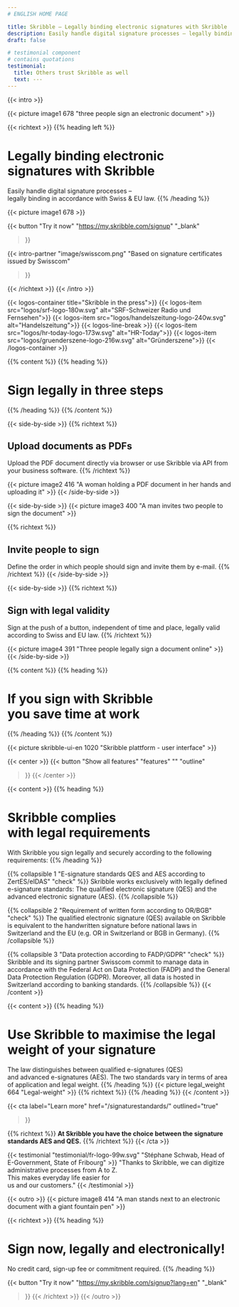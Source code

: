 ```yaml
---
# ENGLISH HOME PAGE

title: Skribble – Legally binding electronic signatures with Skribble
description: Easily handle digital signature processes – legally binding in accordance with Swiss & EU law.
draft: false

# testimonial component
# contains quotations
testimonial:
  title: Others trust Skribble as well
  text: ---
---
```


[//]: # (--------------------------------------------------------------------------------------------------------------)

{{< intro >}}
<div class="hide-for-mobile">
  {{< picture image1 678 "three people sign an electronic document" >}}
</div>

{{< richtext >}}
{{% heading left %}}
# Legally binding electronic signatures with Skribble
Easily handle digital signature processes – <br class="hide-for-mobile">legally binding in accordance with Swiss & EU law.
{{% /heading %}}

<div class="hide-for-desktop">
  {{< picture image1 678 >}}
</div>

{{< button
  "Try it now"
  "https://my.skribble.com/signup"
  "_blank"
>}}

{{< intro-partner
  "image/swisscom.png"
  "Based on signature certificates issued by Swisscom"
>}}

{{< /richtext >}}
{{< /intro >}}

[//]: # (--------------------------------------------------------------------------------------------------------------)

{{< logos-container title="Skribble in the press">}}
  {{< logos-item src="logos/srf-logo-180w.svg" alt="SRF-Schweizer Radio und Fernsehen">}}
  {{< logos-item src="logos/handelszeitung-logo-240w.svg" alt="Handelszeitung">}}
  {{< logos-line-break >}}
  {{< logos-item src="logos/hr-today-logo-173w.svg" alt="HR-Today">}}
  {{< logos-item src="logos/gruenderszene-logo-216w.svg" alt="Gründerszene">}}
{{< /logos-container >}}

[//]: # (--------------------------------------------------------------------------------------------------------------)

{{% content %}}
{{% heading %}}
# Sign legally in three steps
{{% /heading %}}
{{% /content %}}

{{< side-by-side >}}
{{% richtext %}}
## Upload documents as PDFs
Upload the PDF document directly via browser or use Skribble via API from your business software.
{{% /richtext %}}

{{< picture image2 416 "A woman holding a PDF document in her hands and uploading it" >}}
{{< /side-by-side >}}

[//]: # (--------------------------------------------------------------------------------------------------------------)

{{< side-by-side >}}
{{< picture image3 400 "A man invites two people to sign the document" >}}

{{% richtext %}}
## Invite people to sign
Define the order in which people should sign and invite them by e-mail.
{{% /richtext %}}
{{< /side-by-side >}}

[//]: # (--------------------------------------------------------------------------------------------------------------)

{{< side-by-side >}}
{{% richtext %}}
## Sign with legal validity
Sign at the push of a button, independent of time and place, legally valid according to Swiss and EU law.
{{% /richtext %}}

{{< picture image4 391 "Three people legally sign a document online" >}}
{{< /side-by-side >}}

[//]: # (--------------------------------------------------------------------------------------------------------------)

{{% content %}}
{{% heading %}}
# If you sign with Skribble <br class="hide-for-mobile">you save time at work
{{% /heading %}}
{{% /content %}}

{{< picture skribble-ui-en 1020 "Skribble plattform - user interface" >}}


{{< center >}}
{{< button
  "Show all features"
  "features"
  ""
  "outline"
>}}
{{< /center >}}


[//]: # (--------------------------------------------------------------------------------------------------------------)

{{< content >}}
{{% heading %}}
# Skribble complies <br class="hide-for-mobile">with legal requirements
With Skribble you sign legally and securely according to the following requirements:
{{% /heading %}}

{{% collapsible 1 "E-signature standards QES and AES according to ZertES/eIDAS" "check" %}}
Skribble works exclusively with legally defined e-signature standards: The qualified electronic signature (QES) and the advanced electronic signature (AES).
{{% /collapsible %}}

{{% collapsible 2 "Requirement of written form according to OR/BGB" "check" %}}
The qualified electronic signature (QES) available on Skribble is equivalent to the handwritten signature before national laws in Switzerland and the EU (e.g. OR in Switzerland or BGB in Germany).
{{% /collapsible %}}

{{% collapsible 3 "Data protection according to FADP/GDPR" "check" %}}
Skribble and its signing partner Swisscom commit to manage data in accordance with the Federal Act on Data Protection (FADP) and the General Data Protection Regulation (GDPR). Moreover, all data is hosted in Switzerland according to banking standards.
{{% /collapsible %}}
{{< /content >}}

[//]: # (--------------------------------------------------------------------------------------------------------------)

{{< content >}}
{{% heading %}}
# Use Skribble to maximise the legal weight of your signature
The law distinguishes between qualified e-signatures (QES) <br class="hide-for-mobile">and advanced e-signatures (AES).
The two standards vary in terms of area <br class="hide-for-mobile">of application and legal weight.
{{% /heading %}}
{{< picture legal_weight 664 "Legal-weight" >}}
{{% richtext %}}
{{% /heading %}}
{{< /content >}}

{{< cta
  label="Learn more"
  href="/signaturestandards/"
  outlined="true"
>}}

{{% richtext %}}
**At Skribble you have the choice between the signature standards AES and QES.**
{{% /richtext %}}
{{< /cta >}}

[//]: # (--------------------------------------------------------------------------------------------------------------)

{{< testimonial "testimonial/fr-logo-99w.svg" "Stéphane Schwab, Head of E-Government, State of Fribourg" >}}
"Thanks to Skribble, we can digitize administrative processes from A to Z. <br class="hide-for-mobile">This makes everyday life easier for <br class="hide-for-mobile">us and our customers." {{< /testimonial >}}

[//]: # (--------------------------------------------------------------------------------------------------------------)


{{< outro >}}
{{< picture image8 414 "A man stands next to an electronic document with a giant fountain pen" >}}

{{< richtext >}}
{{% heading %}}
# Sign now, legally and electronically!
No credit card, sign-up fee or commitment required.
{{% /heading %}}

{{< button
  "Try it now"
  "https://my.skribble.com/signup?lang=en"
  "_blank"
>}}
{{< /richtext >}}
{{< /outro >}}

[//]: # (--------------------------------------------------------------------------------------------------------------)
